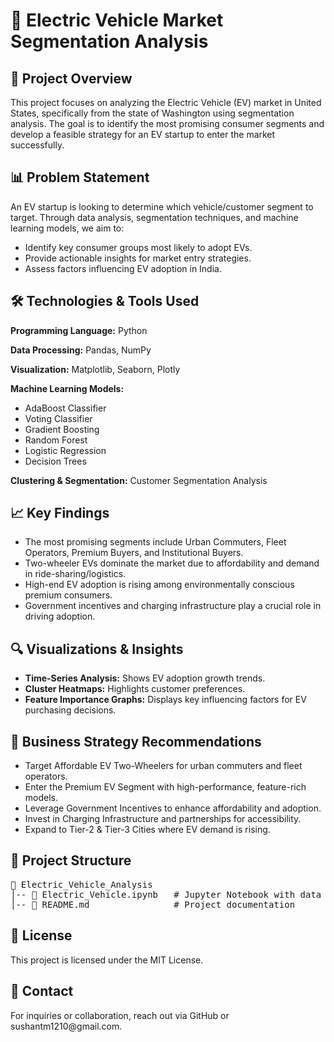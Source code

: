 <h1>🚗 Electric Vehicle Market Segmentation Analysis</h1>

<h2>📌 Project Overview</h2>
<p>This project focuses on analyzing the Electric Vehicle (EV) market in United States, specifically from the state of Washington using segmentation analysis. The goal is to identify the most promising consumer segments and develop a feasible strategy for an EV startup to enter the market successfully.</p>

<h2>📊 Problem Statement</h2>
<p>An EV startup is looking to determine which vehicle/customer segment to target. Through data analysis, segmentation techniques, and machine learning models, we aim to:</p>
<ul>
  <li>Identify key consumer groups most likely to adopt EVs.</li>
  <li>Provide actionable insights for market entry strategies.</li>
  <li>Assess factors influencing EV adoption in India.</li>
</ul>

<h2>🛠️ Technologies & Tools Used</h2>
<p><strong>Programming Language:</strong> Python</p>
<p><strong>Data Processing:</strong> Pandas, NumPy</p>
<p><strong>Visualization:</strong> Matplotlib, Seaborn, Plotly</p>
<p><strong>Machine Learning Models:</strong></p>
<ul>
  <li>AdaBoost Classifier</li>
  <li>Voting Classifier</li>
  <li>Gradient Boosting</li>
  <li>Random Forest</li>
  <li>Logistic Regression</li>
  <li>Decision Trees</li>
</ul>
<p><strong>Clustering & Segmentation:</strong> Customer Segmentation Analysis</p>

<h2>📈 Key Findings</h2>
<ul>
  <li>The most promising segments include Urban Commuters, Fleet Operators, Premium Buyers, and Institutional Buyers.</li>
  <li>Two-wheeler EVs dominate the market due to affordability and demand in ride-sharing/logistics.</li>
  <li>High-end EV adoption is rising among environmentally conscious premium consumers.</li>
  <li>Government incentives and charging infrastructure play a crucial role in driving adoption.</li>
</ul>

<h2>🔍 Visualizations & Insights</h2>
<ul>
  <li><strong>Time-Series Analysis:</strong> Shows EV adoption growth trends.</li>
  <li><strong>Cluster Heatmaps:</strong> Highlights customer preferences.</li>
  <li><strong>Feature Importance Graphs:</strong> Displays key influencing factors for EV purchasing decisions.</li>
</ul>

<h2>🚀 Business Strategy Recommendations</h2>
<ul>
  <li>Target Affordable EV Two-Wheelers for urban commuters and fleet operators.</li>
  <li>Enter the Premium EV Segment with high-performance, feature-rich models.</li>
  <li>Leverage Government Incentives to enhance affordability and adoption.</li>
  <li>Invest in Charging Infrastructure and partnerships for accessibility.</li>
  <li>Expand to Tier-2 & Tier-3 Cities where EV demand is rising.</li>
</ul>

<h2>📂 Project Structure</h2>
<pre>
📂 Electric_Vehicle_Analysis
│-- 📄 Electric_Vehicle.ipynb   # Jupyter Notebook with data analysis
│-- 📄 README.md                # Project documentation
</pre>

<h2>📜 License</h2>
<p>This project is licensed under the MIT License.</p>

<h2>📧 Contact</h2>
<p>For inquiries or collaboration, reach out via GitHub or sushantm1210@gmail.com.</p>
